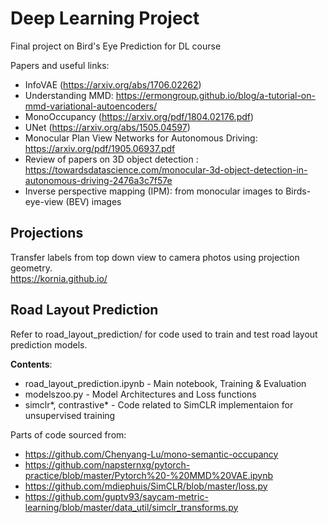 # Deep Learning Project

Final project on Bird's Eye Prediction for DL course

Papers and useful links:
- InfoVAE (https://arxiv.org/abs/1706.02262) <br>
- Understanding MMD: https://ermongroup.github.io/blog/a-tutorial-on-mmd-variational-autoencoders/ <br>
- MonoOccupancy (https://arxiv.org/pdf/1804.02176.pdf)
- UNet (https://arxiv.org/abs/1505.04597)
- Monocular Plan View Networks for Autonomous Driving: https://arxiv.org/pdf/1905.06937.pdf
- Review of papers on 3D object detection : https://towardsdatascience.com/monocular-3d-object-detection-in-autonomous-driving-2476a3c7f57e
- Inverse perspective mapping (IPM): from monocular images to Birds-eye-view (BEV) images


## Projections

Transfer labels from top down view to camera photos using projection geometry.<br>
https://kornia.github.io/<br>


## Road Layout Prediction

Refer to road_layout_prediction/ for code used to train and test road layout prediction models.

**Contents**:<br>
- road_layout_prediction.ipynb - Main notebook, Training & Evaluation<br>
- modelszoo.py - Model Architectures and Loss functions<br>
- simclr*, contrastive* - Code related to SimCLR implementaion for unsupervised training<br>

Parts of code sourced from:

- https://github.com/Chenyang-Lu/mono-semantic-occupancy<br>
- https://github.com/napsternxg/pytorch-practice/blob/master/Pytorch%20-%20MMD%20VAE.ipynb<br>
- https://github.com/mdiephuis/SimCLR/blob/master/loss.py <br>
- https://github.com/guptv93/saycam-metric-learning/blob/master/data_util/simclr_transforms.py <br>
